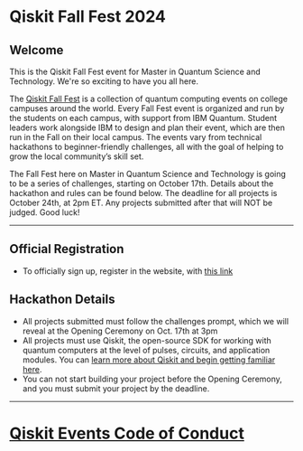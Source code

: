 # Qiskit Fall Fest 2024


## Welcome
This is the Qiskit Fall Fest event for Master in Quantum Science and Technology. We're so exciting to have you all here.

The [Qiskit Fall Fest](https://medium.com/qiskit/introducing-the-qiskit-fall-fest-feb8456b557) is a collection of quantum computing events on college campuses around the world. Every Fall Fest event is organized and run by the students on each campus, with support from IBM Quantum. Student leaders work alongside IBM to design and plan their event, which are then run in the Fall on their local campus. The events vary from technical hackathons to beginner-friendly challenges, all with the goal of helping to grow the local community’s skill set.

The Fall Fest here on Master in Quantum Science and Technology is going to be a series of challenges, starting on October 17th. Details about the hackathon and rules can be found below. The deadline for all projects is October 24th, at 2pm ET. Any projects submitted after that will NOT be judged. Good luck!

--------------------------------
## Official Registration
- To officially sign up, register in the website, with [this link](https://sites.google.com/fqa.ub.edu/qiskit-fall-fest-mqst/home)


## Hackathon Details
- All projects submitted must follow the challenges prompt, which we will reveal at the Opening Ceremony on Oct. 17th at 3pm
- All projects must use Qiskit, the open-source SDK for working with quantum computers at the level of pulses, circuits, and application modules. You can [learn more about Qiskit and begin getting familiar here](https://qiskit.org/learn/).
- You can not start building your project before the Opening Ceremony, and you must submit your project by the deadline.

--------------------------------
# [Qiskit Events Code of Conduct](https://github.com/Qiskit/qiskit/blob/master/CODE_OF_CONDUCT.md)
